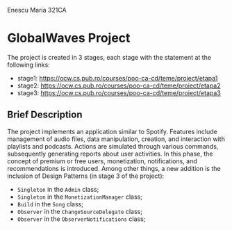 Enescu Maria 321CA
# GlobalWaves Project 
The project is created in 3 stages, each stage with the statement at the following links:
- stage1: https://ocw.cs.pub.ro/courses/poo-ca-cd/teme/proiect/etapa1
- stage2: https://ocw.cs.pub.ro/courses/poo-ca-cd/teme/proiect/etapa2
- stage3: https://ocw.cs.pub.ro/courses/poo-ca-cd/teme/proiect/etapa3
  
## Brief Description

The project implements an application similar to Spotify. Features
include management of audio files, data manipulation, creation, and
interaction with playlists and podcasts. Actions are simulated through
various commands, subsequently generating reports about user activities.
In this phase, the concept of premium or free users, monetization, 
notifications, and recommendations is introduced. Among other things,
a new addition is the inclusion of Design Patterns (in stage 3 of the project):
- `Singleton` in the `Admin` class;
- `Singleton` in the `MonetizationManager` class;
- `Build` in the `Song` class;
- `Observer` in the `ChangeSourceDelegate` class;
- `Observer` in the `ObserverNotifications` class;
